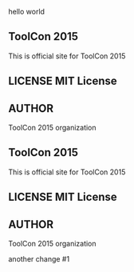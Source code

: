 

hello world

## ToolCon 2015
This is official site for ToolCon 2015
## LICENSE MIT License
## AUTHOR
ToolCon 2015 organization
<Again>

## ToolCon 2015
This is official site for ToolCon 2015
## LICENSE MIT License
## AUTHOR
ToolCon 2015 organization


another change #1


